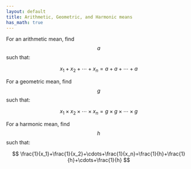 ```yaml
---
layout: default
title: Arithmetic, Geometric, and Harmonic means
has_math: true
---
```


For an arithmetic mean, find $$a$$ such that:

$$
x_1+x_2+\cdots+x_n = a+a+\cdots+a
$$

For a geometric mean, find $$g$$ such that:

$$
x_1 \times x_2 \times \cdots \times x_n = g \times g \times \cdots \times g
$$

For a harmonic mean, find $$h$$ such that:

$$
\frac{1}{x_1}+\frac{1}{x_2}+\cdots+\frac{1}{x_n}=\frac{1}{h}+\frac{1}{h}+\cdots+\frac{1}{h}
$$
